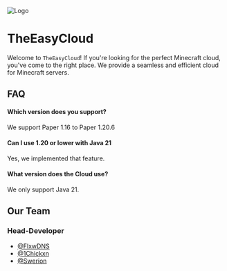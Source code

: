 
![Logo](https://media.discordapp.net/attachments/1235228963404648531/1235238078788931654/Logo.png?ex=6633a49b&is=6632531b&hm=e86e307bbda95995bd11607e346f54b91149dfa706eecd5098dfa49639639272&=&format=webp&quality=lossless&width=1178&height=400)
# TheEasyCloud

Welcome to `TheEasyCloud`! If you're looking for the perfect Minecraft cloud, you've come to the right place. We provide a seamless and efficient cloud for Minecraft servers.
## FAQ

#### Which version does you support?
We support Paper 1.16 to Paper 1.20.6

#### Can I use 1.20 or lower with Java 21
Yes, we implemented that feature.

#### What version does the Cloud use?
We only support Java 21.



## Our Team
### Head-Developer
- [@FlxwDNS](https://www.github.com/flxwdns)
- [@1Chickxn](https://www.github.com/1chickxn)
- [@Swerion](https://www.github.com/swerion)
